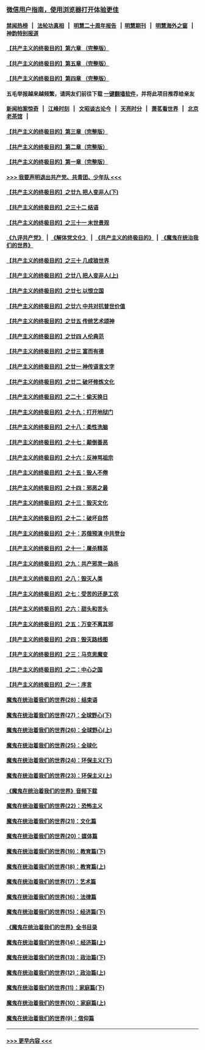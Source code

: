 ### [微信用户指南，使用浏览器打开体验更佳](https://github.com/gfw-breaker/banned-news1/blob/master/indexes/wechat-guide.md?t=0)
#### [禁闻热榜](热点新闻.md?t=0)  &nbsp;&nbsp;|&nbsp;&nbsp; [法轮功真相](https://github.com/gfw-breaker/truth/blob/master/README.md?t=0) &nbsp;&nbsp;|&nbsp;&nbsp; [明慧二十周年报告](https://github.com/gfw-breaker/mh-reports/blob/master/README.md?t=0) &nbsp;&nbsp;|&nbsp;&nbsp;[明慧期刊](https://github.com/gfw-breaker/mh-qikan) &nbsp;&nbsp;|&nbsp;&nbsp; [明慧海外之窗](https://github.com/gfw-breaker/mh-news/blob/master/README.md?t=0) &nbsp;&nbsp;|&nbsp;&nbsp; [神韵特别报道](https://github.com/gfw-breaker/mh-news/blob/master/shenyun.md?t=0)
#### [【共产主义的终极目的】第六章 （完整版）](../pages/nsc422/n11428913.md?t=02112133) 
#### [【共产主义的终极目的】第五章 （完整版）](../pages/nsc422/n11428912.md?t=02112133) 
#### [【共产主义的终极目的】第四章 （完整版）](../pages/nsc422/n11428907.md?t=02112133) 
#### 五毛举报越来越频繁，请网友们前往下载 [一键翻墙软件](https://github.com/gfw-breaker/ssr-accounts)，并将此项目推荐给亲友
#### [新闻拍案惊奇](https://github.com/gfw-breaker/banned-news1/blob/master/pages/link4.md) &nbsp;&nbsp;|&nbsp;&nbsp; [江峰时刻](https://github.com/gfw-breaker/banned-news1/blob/master/pages/link4.md) &nbsp;&nbsp;|&nbsp;&nbsp; [文昭谈古论今](https://github.com/gfw-breaker/banned-news1/blob/master/pages/link4.md) &nbsp;&nbsp;|&nbsp;&nbsp; [天亮时分](https://github.com/gfw-breaker/banned-news1/blob/master/pages/link4.md) &nbsp;&nbsp;|&nbsp;&nbsp; [萧茗看世界](https://github.com/gfw-breaker/banned-news1/blob/master/pages/link4.md) &nbsp;&nbsp;|&nbsp;&nbsp; [北京老茶馆](https://github.com/gfw-breaker/banned-news1/blob/master/pages/link4.md) &nbsp;&nbsp;|&nbsp;&nbsp; 
#### [【共产主义的终极目的】第三章（完整版）](../pages/nsc422/n11428848.md?t=02112133) 
#### [【共产主义的终极目的】第二章（完整版）](../pages/nsc422/n11428831.md?t=02112133) 
#### [【共产主义的终极目的】第一章（完整版）](../pages/nsc422/n11417651.md?t=02112133) 
#### [>>> 我要声明退出共产党、共青团、少年队 <<<](https://github.com/begood0513/goodnews/blob/master/quit/letter.md) 
#### [【共产主义的终极目的】之廿九 把人变非人(下)](../pages/nsc422/n11344140.md?t=02112133) 
#### [【共产主义的终极目的】之三十二 结语](../pages/nsc422/n11360535.md?t=02112133) 
#### [【共产主义的终极目的】之三十一 末世景观](../pages/nsc422/n11351129.md?t=02112133) 
#### [《九评共产党》](https://github.com/begood0513/9ping.md/blob/master/README.md) &nbsp;|&nbsp; [《解体党文化》](../../../../jtdwh.md/blob/master/README.md)  &nbsp;|&nbsp; [《共产主义的终极目的》](../../../../gczydzjmd.md/blob/master/README.md) &nbsp;|&nbsp; [《魔鬼在统治我们的世界》](../../../../mgztzwmdsj.md/blob/master/README.md) 
#### [【共产主义的终极目的】之三十 几成狼世界](../pages/nsc422/n11348280.md?t=02112133) 
#### [【共产主义的终极目的】之廿八 把人变非人(上)](../pages/nsc422/n11340492.md?t=02112133) 
#### [【共产主义的终极目的】之廿七 以恨立国](../pages/nsc422/n11336944.md?t=02112133) 
#### [【共产主义的终极目的】之廿六 中共对抗普世价值](../pages/nsc422/n11324785.md?t=02112133) 
#### [【共产主义的终极目的】之廿五 传统艺术颂神](../pages/nsc422/n11296396.md?t=02112133) 
#### [【共产主义的终极目的】之廿四 人伦典范](../pages/nsc422/n11296397.md?t=02112133) 
#### [【共产主义的终极目的】之廿三 富而有德](../pages/nsc422/n11283598.md?t=02112133) 
#### [【共产主义的终极目的】之廿一 神传语言文字](../pages/nsc422/n11263265.md?t=02112133) 
#### [【共产主义的终极目的】之廿二 破坏修炼文化](../pages/nsc422/n11245728.md?t=02112133) 
#### [【共产主义的终极目的】之二十：偷天换日](../pages/nsc422/n11238846.md?t=02112133) 
#### [【共产主义的终极目的】之十九：打开地狱门](../pages/nsc422/n11206376.md?t=02112133) 
#### [【共产主义的终极目的】之十八：柔性洗脑](../pages/nsc422/n11199994.md?t=02112133) 
#### [【共产主义的终极目的】之十七：颠倒善恶](../pages/nsc422/n11179782.md?t=02112133) 
#### [【共产主义的终极目的】之十六：反神骂祖宗](../pages/nsc422/n11166798.md?t=02112133) 
#### [【共产主义的终极目的】之十五：毁人不倦](../pages/nsc422/n11166792.md?t=02112133) 
#### [【共产主义的终极目的】之十四：邪恶之最](../pages/nsc422/n11150249.md?t=02112133) 
#### [【共产主义的终极目的】之十三：毁灭文化](../pages/nsc422/n11135227.md?t=02112133) 
#### [【共产主义的终极目的】之十二：破坏自然](../pages/nsc422/n11135214.md?t=02112133) 
#### [【共产主义的终极目的】之十：苏俄预演 中共登台](../pages/nsc422/n11118424.md?t=02112133) 
#### [【共产主义的终极目的】之十一：屠杀精英](../pages/nsc422/n11118442.md?t=02112133) 
#### [【共产主义的终极目的】之九：共产邪灵一路杀](../pages/nsc422/n11114139.md?t=02112133) 
#### [【共产主义的终极目的】之八：毁灭人类](../pages/nsc422/n11108503.md?t=02112133) 
#### [【共产主义的终极目的】之七：受苦的还是工农](../pages/nsc422/n11101809.md?t=02112133) 
#### [【共产主义的终极目的】之六：甜头和苦头](../pages/nsc422/n11096971.md?t=02112133) 
#### [【共产主义的终极目的】之五：万变不离其邪](../pages/nsc422/n11091285.md?t=02112133) 
#### [【共产主义的终极目的】之四：毁灭路线图](../pages/nsc422/n11086284.md?t=02112133) 
#### [【共产主义的终极目的】之三：马克思魔变](../pages/nsc422/n11061941.md?t=02112133) 
#### [【共产主义的终极目的】之二：中心之国](../pages/nsc422/n11047728.md?t=02112133) 
#### [【共产主义的终极目的】之一：序言](../pages/nsc422/n11086077.md?t=02112133) 
#### [魔鬼在统治着我们的世界(28)：结束语](../pages/nsc422/n10936246.md?t=02112133) 
#### [魔鬼在统治着我们的世界(27)：全球野心(下)](../pages/nsc422/n10928319.md?t=02112133) 
#### [魔鬼在统治着我们的世界(26)：全球野心(上)](../pages/nsc422/n10900318.md?t=02112133) 
#### [魔鬼在统治着我们的世界(25)：全球化](../pages/nsc422/n10788205.md?t=02112133) 
#### [魔鬼在统治着我们的世界(24)：环保主义(下)](../pages/nsc422/n10695307.md?t=02112133) 
#### [魔鬼在统治着我们的世界(23)：环保主义(上)](../pages/nsc422/n10688613.md?t=02112133) 
#### [《魔鬼在统治着我们的世界》音频下载](../pages/nsc422/n10635553.md?t=02112133) 
#### [魔鬼在统治着我们的世界(22)：恐怖主义](../pages/nsc422/n10614727.md?t=02112133) 
#### [魔鬼在统治着我们的世界(21)：文化篇](../pages/nsc422/n10597706.md?t=02112133) 
#### [魔鬼在统治着我们的世界(20)：媒体篇](../pages/nsc422/n10586579.md?t=02112133) 
#### [魔鬼在统治着我们的世界(19)：教育篇(下)](../pages/nsc422/n10564808.md?t=02112133) 
#### [魔鬼在统治着我们的世界(18)：教育篇(上)](../pages/nsc422/n10526970.md?t=02112133) 
#### [魔鬼在统治着我们的世界(17)：艺术篇](../pages/nsc422/n10499093.md?t=02112133) 
#### [魔鬼在统治着我们的世界(16)：法律篇](../pages/nsc422/n10485969.md?t=02112133) 
#### [魔鬼在统治着我们的世界(15)：经济篇(下)](../pages/nsc422/n10469975.md?t=02112133) 
#### [《魔鬼在统治着我们的世界》全书目录](../pages/nsc422/n10464261.md?t=02112133) 
#### [魔鬼在统治着我们的世界(14)：经济篇(上)](../pages/nsc422/n10457370.md?t=02112133) 
#### [魔鬼在统治着我们的世界(13)：政治篇(下)](../pages/nsc422/n10448270.md?t=02112133) 
#### [魔鬼在统治着我们的世界(12)：政治篇(上)](../pages/nsc422/n10444576.md?t=02112133) 
#### [魔鬼在统治着我们的世界(11)：家庭篇(下)](../pages/nsc422/n10440961.md?t=02112133) 
#### [魔鬼在统治着我们的世界(10)：家庭篇(上)](../pages/nsc422/n10435448.md?t=02112133) 
#### [魔鬼在统治着我们的世界(9)：信仰篇](../pages/nsc422/n10432159.md?t=02112133) 

----
#### [ >>> 更早内容 <<< ](../indexes/nsc422-earlier.md)
